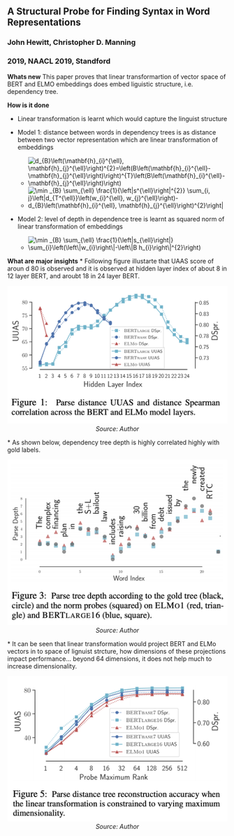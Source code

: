 ## A Structural Probe for Finding Syntax in Word Representations
### John Hewitt, Christopher D. Manning
### 2019, NAACL 2019, Standford

**Whats new** This paper proves that linear transformartion of vector space of BERT and ELMO embeddings does embed liguistic structure, i.e. dependency tree.

**How is it done**
* Linear transformation is learnt which would capture the linguist structure

* Model 1: distance between words in dependency trees is  as distance between two vector representation which are linear transformation of embeddings

    * <img src="https://i.upmath.me/svg/d_%7BB%7D%5Cleft(%5Cmathbf%7Bh%7D_%7Bi%7D%5E%7B%5Cell%7D%2C%20%5Cmathbf%7Bh%7D_%7Bj%7D%5E%7B%5Cell%7D%5Cright)%5E%7B2%7D%3D%5Cleft(B%5Cleft(%5Cmathbf%7Bh%7D_%7Bi%7D%5E%7B%5Cell%7D-%5Cmathbf%7Bh%7D_%7Bj%7D%5E%7B%5Cell%7D%5Cright)%5Cright)%5E%7BT%7D%5Cleft(B%5Cleft(%5Cmathbf%7Bh%7D_%7Bi%7D%5E%7B%5Cell%7D-%5Cmathbf%7Bh%7D_%7Bj%7D%5E%7B%5Cell%7D%5Cright)%5Cright)" alt="d_{B}\left(\mathbf{h}_{i}^{\ell}, \mathbf{h}_{j}^{\ell}\right)^{2}=\left(B\left(\mathbf{h}_{i}^{\ell}-\mathbf{h}_{j}^{\ell}\right)\right)^{T}\left(B\left(\mathbf{h}_{i}^{\ell}-\mathbf{h}_{j}^{\ell}\right)\right)" />
    * <img src="https://i.upmath.me/svg/%5Cmin%20_%7BB%7D%20%5Csum_%7B%5Cell%7D%20%5Cfrac%7B1%7D%7B%5Cleft%7Cs%5E%7B%5Cell%7D%5Cright%7C%5E%7B2%7D%7D%20%5Csum_%7Bi%2C%20j%7D%5Cleft%7Cd_%7BT%5E%7B%5Cell%7D%7D%5Cleft(w_%7Bi%7D%5E%7B%5Cell%7D%2C%20w_%7Bj%7D%5E%7B%5Cell%7D%5Cright)-d_%7BB%7D%5Cleft(%5Cmathbf%7Bh%7D_%7Bi%7D%5E%7B%5Cell%7D%2C%20%5Cmathbf%7Bh%7D_%7Bj%7D%5E%7B%5Cell%7D%5Cright)%5E%7B2%7D%5Cright%7C" alt="\min _{B} \sum_{\ell} \frac{1}{\left|s^{\ell}\right|^{2}} \sum_{i, j}\left|d_{T^{\ell}}\left(w_{i}^{\ell}, w_{j}^{\ell}\right)-d_{B}\left(\mathbf{h}_{i}^{\ell}, \mathbf{h}_{j}^{\ell}\right)^{2}\right|" />

* Model 2: level of depth in dependence tree is learnt as squared norm of linear transformation of embeddings
    * <img src="https://i.upmath.me/svg/%5Cmin%20_%7BB%7D%20%5Csum_%7B%5Cell%7D%20%5Cfrac%7B1%7D%7B%5Cleft%7Cs_%7B%5Cell%7D%5Cright%7C%7D%20%5Csum_%7Bi%7D%5Cleft(%5Cleft%5C%7Cw_%7Bi%7D%5Cright%5C%7C-%5Cleft%5C%7CB%20h_%7Bi%7D%5Cright%5C%7C%5E%7B2%7D%5Cright)" alt="\min _{B} \sum_{\ell} \frac{1}{\left|s_{\ell}\right|} \sum_{i}\left(\left\|w_{i}\right\|-\left\|B h_{i}\right\|^{2}\right)" />

**What are major insights**
    * Following figure illustarte that UAAS score of aroun d 80 is observed and it is observed at hidden layer index of about 8 in 12 layer BERT, and aroubt 18 in 24 layer BERT.
      <p align="center">
        <img width=600 src="images/structure_probe_distance_layerwise.png">
        <em>Source: Author</em>
        </p>
    * As shown below, dependency tree depth is highly correlated highly with gold labels. 
    <p align="center">
        <img width=600 src="images/structure_probe_depth.png">
        <em>Source: Author</em>
        </p>
    * It can be seen that linear transformation would project BERT and ELMo vectors in to space of lignuist strcture, how dimensions of these projections impact performance... beyond 64 dimensions, it does not help much to increase dimensionality.
     <p align="center">
        <img width=600 src="images/structure_probe_transformation_dim.png">
        <em>Source: Author</em>
        </p>